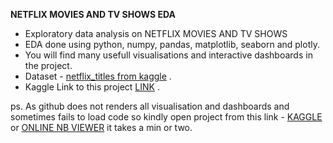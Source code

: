 **NETFLIX MOVIES AND TV SHOWS EDA**

- Exploratory data analysis on NETFLIX MOVIES AND TV SHOWS
- EDA done using python, numpy, pandas, matplotlib, seaborn and plotly.
- You will find many usefull visualisations and interactive dashboards in the project.
- Dataset - [netflix_titles from kaggle]( https://www.kaggle.com/shivamb/netflix-shows) .
- Kaggle Link to this project [LINK](https://www.kaggle.com/akshxy/netflix-exploratory-data-analysis) . 



ps. As github does not renders all visualisation and  dashboards and sometimes fails to load code so
kindly open project from this link - [KAGGLE](https://www.kaggle.com/akshxy/netflix-exploratory-data-analysis) or  [ONLINE NB VIEWER](http://nbviewer.ipython.org/github/akshxyjagtap/Data-Science/blob/85f26f2b65c7d12061aa99ef4925b9c844dbaed5/NETFLIX/code/NETFLIX%20_EDA.ipynb) it takes a min or two.




